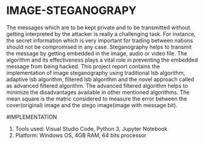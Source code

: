 # IMAGE-STEGANOGRAPY
The messages which are to be kept private and to be transmitted without getting
interpreted by the attacker is really a challenging task. For instance, the secret
information which is very important for trading between nations should not be
compromised in any case. Steganography helps to transmit the message by
getting embedded in the image, audio or video file. The algorithm and its
effectiveness plays a vital role in preventing the embedded message from being
hacked. This project report contains the implementation of image steganography
using traditional lsb algorithm, adaptive lsb algorithm, filtered lsb algorithm and
the novel approach called as advanced filtered algorithm. The advanced filtered
algorithm helps to minimize the disadvantages available in other mentioned
algorithms. The mean square is the matric considered to measure the error
between the cover(original) image and the stego image(image with message bit).

#IMPLEMENTATION
1. Tools used:
Visual Studio Code,
Python 3,
Jupyter Notebook
2. Platform:
Windows OS,
4GB RAM,
64 bits processor
